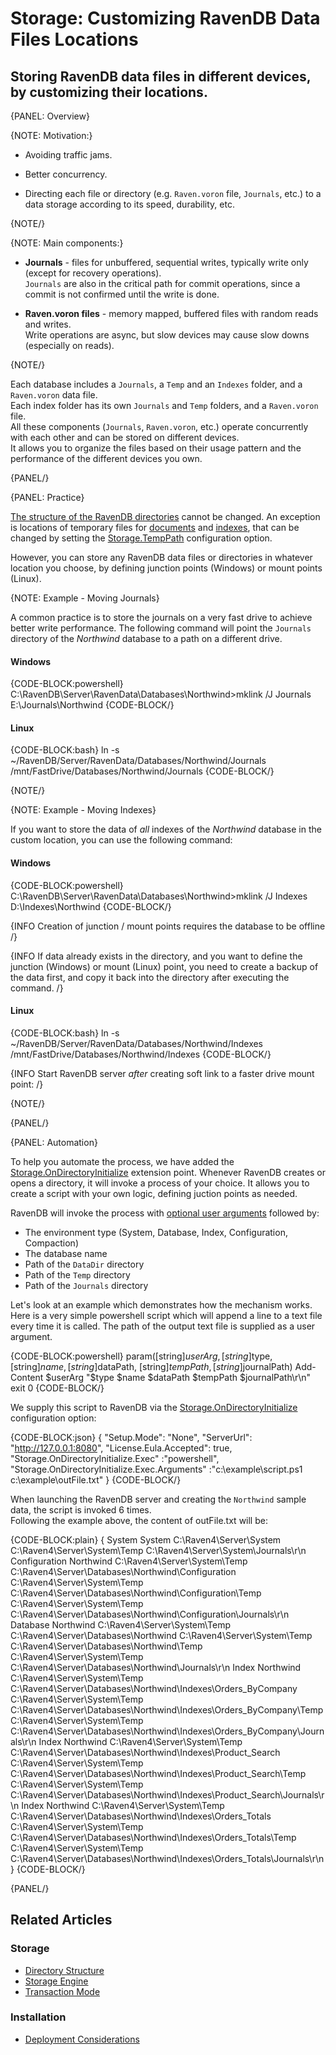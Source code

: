 # Storage: Customizing RavenDB Data Files Locations

##  Storing RavenDB data files in different devices, by customizing their locations.

{PANEL: Overview}

{NOTE: Motivation:}

* Avoiding traffic jams.

* Better concurrency.

* Directing each file or directory (e.g. `Raven.voron` file, `Journals`, etc.) to a data storage according to its speed, durability, etc.

{NOTE/}

{NOTE: Main components:}

* **Journals** - files for unbuffered, sequential writes, typically write only (except for recovery operations).  
`Journals` are also in the critical path for commit operations, since a commit is not confirmed until the write is done.

* **Raven.voron files** - memory mapped, buffered files with random reads and writes.  
Write operations are async, but slow devices may cause slow downs (especially on reads).

{NOTE/}

Each database includes a `Journals`, a `Temp` and an `Indexes` folder, and a `Raven.voron` data file.  
Each index folder has its own `Journals` and `Temp` folders, and a `Raven.voron` file.  
All these components (`Journals`, `Raven.voron`, etc.) operate concurrently with each other and can be stored on different devices.  
It allows you to organize the files based on their usage pattern and the performance of the different devices you own. 

{PANEL/}

{PANEL: Practice}

[The structure of the RavenDB directories](directory-structure) cannot be changed. An exception is locations of temporary files for [documents](../../server/configuration/storage-configuration#storage.temppath) and [indexes](../../server/configuration/indexing-configuration#indexing.temppath), that can be changed by setting the [Storage.TempPath](../../server/configuration/storage-configuration#storage.temppath) configuration option.  

However, you can store any RavenDB data files or directories in whatever location you choose, by defining junction points (Windows) or mount points (Linux).

{NOTE: Example - Moving Journals}

A common practice is to store the journals on a very fast drive to achieve better write performance.
The following command will point the `Journals` directory of the _Northwind_ database to a path on a different drive.

#### Windows

{CODE-BLOCK:powershell}
C:\RavenDB\Server\RavenData\Databases\Northwind>mklink /J Journals E:\Journals\Northwind
{CODE-BLOCK/}

#### Linux

{CODE-BLOCK:bash}
 ln -s ~/RavenDB/Server/RavenData/Databases/Northwind/Journals /mnt/FastDrive/Databases/Northwind/Journals
 {CODE-BLOCK/}

{NOTE/}

{NOTE: Example - Moving Indexes}

If you want to store the data of _all_ indexes of the _Northwind_ database in the custom location, you can use the following command:

#### Windows

{CODE-BLOCK:powershell}
C:\RavenDB\Server\RavenData\Databases\Northwind>mklink /J Indexes D:\Indexes\Northwind
{CODE-BLOCK/}

{INFO Creation of junction / mount points requires the database to be offline /}

{INFO If data already exists in the directory, and you want to define the junction (Windows) or mount (Linux) point, you need to create a backup of the data first, and copy it back into the directory after executing the command. /}

#### Linux

{CODE-BLOCK:bash}
ln -s ~/RavenDB/Server/RavenData/Databases/Northwind/Indexes /mnt/FastDrive/Databases/Northwind/Indexes 
{CODE-BLOCK/}

{INFO Start RavenDB server _after_ creating soft link to a faster drive mount point: /}

{NOTE/}

{PANEL/}

{PANEL: Automation}

To help you automate the process, we have added the [Storage.OnDirectoryInitialize](../../server/configuration/storage-configuration#storage.ondirectoryinitialize.exec) extension point.
Whenever RavenDB creates or opens a directory, it will invoke a process of your choice.
It allows you to create a script with your own logic, defining juction points as needed.

RavenDB will invoke the process with [optional user arguments](../../server/configuration/storage-configuration#storage.ondirectoryinitialize.exec.arguments) followed by:  

* The environment type (System, Database, Index, Configuration, Compaction)
* The database name
* Path of the `DataDir` directory
* Path of the `Temp` directory
* Path of the `Journals` directory

Let's look at an example which demonstrates how the mechanism works.  
Here is a very simple powershell script which will append a line to a text file every time it is called. The path of the output text file is supplied as a user argument.

{CODE-BLOCK:powershell}
param([string]$userArg ,[string]$type, [string]$name, [string]$dataPath, [string]$tempPath, [string]$journalPath)
Add-Content $userArg "$type $name $dataPath $tempPath $journalPath\r\n"
exit 0
{CODE-BLOCK/}

We supply this script to RavenDB via the [Storage.OnDirectoryInitialize](../../server/configuration/storage-configuration#storage.ondirectoryinitialize.exec) configuration option:

{CODE-BLOCK:json}
{
    "Setup.Mode": "None",
    "ServerUrl": "http://127.0.0.1:8080",
    "License.Eula.Accepted": true,
    "Storage.OnDirectoryInitialize.Exec" :"powershell",
    "Storage.OnDirectoryInitialize.Exec.Arguments" :"c:\\example\\script.ps1 c:\\example\\outFile.txt"
}
{CODE-BLOCK/}

When launching the RavenDB server and creating the `Northwind` sample data, the script is invoked 6 times.  
Following the example above, the content of outFile.txt will be:

{CODE-BLOCK:plain}
{
System System C:\Raven4\Server\System C:\Raven4\Server\System\Temp C:\Raven4\Server\System\Journals\r\n
Configuration Northwind C:\Raven4\Server\System\Temp C:\Raven4\Server\Databases\Northwind\Configuration C:\Raven4\Server\System\Temp C:\Raven4\Server\Databases\Northwind\Configuration\Temp C:\Raven4\Server\System\Temp C:\Raven4\Server\Databases\Northwind\Configuration\Journals\r\n
Database Northwind C:\Raven4\Server\System\Temp C:\Raven4\Server\Databases\Northwind C:\Raven4\Server\System\Temp C:\Raven4\Server\Databases\Northwind\Temp C:\Raven4\Server\System\Temp C:\Raven4\Server\Databases\Northwind\Journals\r\n
Index Northwind C:\Raven4\Server\System\Temp C:\Raven4\Server\Databases\Northwind\Indexes\Orders_ByCompany C:\Raven4\Server\System\Temp C:\Raven4\Server\Databases\Northwind\Indexes\Orders_ByCompany\Temp C:\Raven4\Server\System\Temp C:\Raven4\Server\Databases\Northwind\Indexes\Orders_ByCompany\Journals\r\n
Index Northwind C:\Raven4\Server\System\Temp C:\Raven4\Server\Databases\Northwind\Indexes\Product_Search C:\Raven4\Server\System\Temp C:\Raven4\Server\Databases\Northwind\Indexes\Product_Search\Temp C:\Raven4\Server\System\Temp C:\Raven4\Server\Databases\Northwind\Indexes\Product_Search\Journals\r\n
Index Northwind C:\Raven4\Server\System\Temp C:\Raven4\Server\Databases\Northwind\Indexes\Orders_Totals C:\Raven4\Server\System\Temp C:\Raven4\Server\Databases\Northwind\Indexes\Orders_Totals\Temp C:\Raven4\Server\System\Temp C:\Raven4\Server\Databases\Northwind\Indexes\Orders_Totals\Journals\r\n
}
{CODE-BLOCK/}



{PANEL/}

## Related Articles

### Storage

- [Directory Structure](directory-structure)
- [Storage Engine](../../server/storage/storage-engine)
- [Transaction Mode](../../server/storage/transaction-mode)

### Installation

- [Deployment Considerations](../../start/installation/deployment-considerations)
